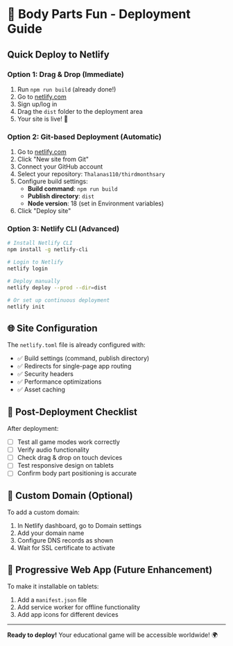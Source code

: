 # 🚀 Body Parts Fun - Deployment Guide

## Quick Deploy to Netlify

### Option 1: Drag & Drop (Immediate)
1. Run `npm run build` (already done!)
2. Go to [netlify.com](https://netlify.com)
3. Sign up/log in
4. Drag the `dist` folder to the deployment area
5. Your site is live! 🎉

### Option 2: Git-based Deployment (Automatic)
1. Go to [netlify.com](https://netlify.com)
2. Click "New site from Git"
3. Connect your GitHub account
4. Select your repository: `Thalanas110/thirdmonthsary`
5. Configure build settings:
   - **Build command**: `npm run build`
   - **Publish directory**: `dist`
   - **Node version**: 18 (set in Environment variables)
6. Click "Deploy site"

### Option 3: Netlify CLI (Advanced)
```bash
# Install Netlify CLI
npm install -g netlify-cli

# Login to Netlify
netlify login

# Deploy manually
netlify deploy --prod --dir=dist

# Or set up continuous deployment
netlify init
```

## 🌐 Site Configuration

The `netlify.toml` file is already configured with:
- ✅ Build settings (command, publish directory)
- ✅ Redirects for single-page app routing
- ✅ Security headers
- ✅ Performance optimizations
- ✅ Asset caching

## 🎯 Post-Deployment Checklist

After deployment:
- [ ] Test all game modes work correctly
- [ ] Verify audio functionality
- [ ] Check drag & drop on touch devices
- [ ] Test responsive design on tablets
- [ ] Confirm body part positioning is accurate

## 🔗 Custom Domain (Optional)

To add a custom domain:
1. In Netlify dashboard, go to Domain settings
2. Add your domain name
3. Configure DNS records as shown
4. Wait for SSL certificate to activate

## 📱 Progressive Web App (Future Enhancement)

To make it installable on tablets:
1. Add a `manifest.json` file
2. Add service worker for offline functionality
3. Add app icons for different devices

---

**Ready to deploy!** Your educational game will be accessible worldwide! 🌍